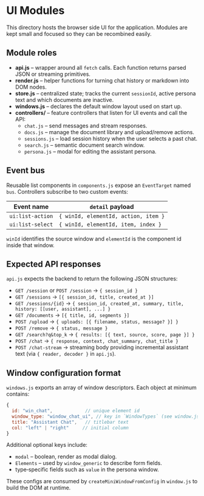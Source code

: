 # UI Modules

This directory hosts the browser side UI for the application.  Modules are kept small and focused so they can be recombined easily.

## Module roles
- **api.js** – wrapper around all `fetch` calls.  Each function returns parsed JSON or streaming primitives.
- **render.js** – helper functions for turning chat history or markdown into DOM nodes.
- **store.js** – centralized state; tracks the current `sessionId`, active persona text and which documents are inactive.
- **windows.js** – declares the default window layout used on start up.
- **controllers/** – feature controllers that listen for UI events and call the API:
  - `chat.js` – send messages and stream responses.
  - `docs.js` – manage the document library and upload/remove actions.
  - `sessions.js` – load session history when the user selects a past chat.
  - `search.js` – semantic document search window.
  - `persona.js` – modal for editing the assistant persona.

## Event bus
Reusable list components in `components.js` expose an `EventTarget` named `bus`.  Controllers subscribe to two custom events:

| Event name | `detail` payload |
|------------|-----------------|
| `ui:list-action` | `{ winId, elementId, action, item }` |
| `ui:list-select` | `{ winId, elementId, item, index }` |

`winId` identifies the source window and `elementId` is the component id inside that window.

## Expected API responses
`api.js` expects the backend to return the following JSON structures:

- `GET /session` or `POST /session` → `{ session_id }`
- `GET /sessions` → `[{ session_id, title, created_at }]`
- `GET /sessions/{id}` → `{ session_id, created_at, summary, title, history: [[user, assistant], ...] }`
- `GET /documents` → `[{ title, id, segments }]`
- `POST /upload` → `{ uploads: [{ filename, status, message? }] }`
- `POST /remove` → `{ status, message }`
- `GET /search?q&top_k` → `{ results: [{ text, source, score, page }] }`
- `POST /chat` → `{ response, context, chat_summary, chat_title }`
- `POST /chat-stream` → streaming body providing incremental assistant text (via `{ reader, decoder }` in `api.js`).

## Window configuration format
`windows.js` exports an array of window descriptors.  Each object at minimum contains:

```js
{
  id: "win_chat",            // unique element id
  window_type: "window_chat_ui", // key in `WindowTypes` (see window.js)
  title: "Assistant Chat",   // titlebar text
  col: "left" | "right"     // initial column
}
```

Additional optional keys include:

- `modal` – boolean, render as modal dialog.
- `Elements` – used by `window_generic` to describe form fields.
- type‑specific fields such as `value` in the persona window.

These configs are consumed by `createMiniWindowFromConfig` in `window.js` to build the DOM at runtime.

